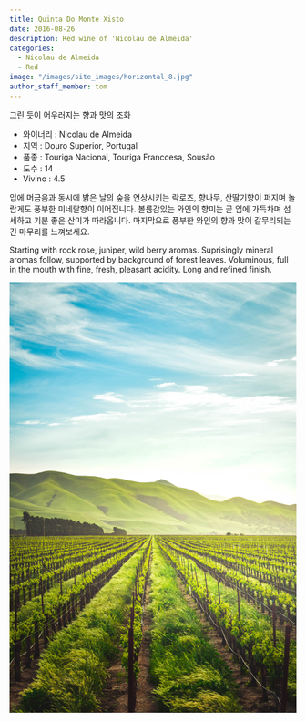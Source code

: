 ```yaml
---
title: Quinta Do Monte Xisto
date: 2016-08-26
description: Red wine of 'Nicolau de Almeida'
categories:
  - Nicolau de Almeida
  - Red
image: "/images/site_images/horizontal_8.jpg"
author_staff_member: tom
---
```


그린 듯이 어우러지는 향과 맛의 조화

* 와이너리 : Nicolau de Almeida
* 지역 : Douro Superior, Portugal
* 품종 : Touriga Nacional, Touriga Franccesa, Sousão
* 도수 : 14
* Vivino : 4.5
  
입에 머금음과 동시에 밝은 날의 숲을 연상시키는 락로즈, 향나무, 산딸기향이 퍼지며 놀랍게도 풍부한 미네랄향이 이어집니다. 볼륨감있는 와인의 향미는 곧 입에 가득차며 섬세하고 기분 좋은 산미가 따라옵니다. 마지막으로 풍부한 와인의 향과 맛이 갈무리되는 긴 마무리를 느껴보세요.

Starting with rock rose, juniper, wild berry aromas. Suprisingly mineral aromas follow, supported by background of forest leaves. Voluminous, full in the mouth with fine, fresh, pleasant acidity. Long and refined finish.

![quintadomontexisto](/images/site_images/vertical_5.jpg)

